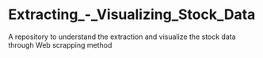 # Extracting_-_Visualizing_Stock_Data
A repository to understand the extraction and visualize the stock data through Web scrapping method
